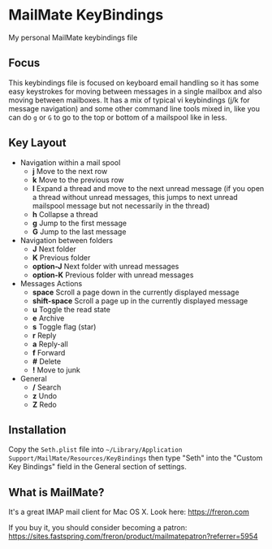 # MailMate KeyBindings

My personal MailMate keybindings file

## Focus

This keybindings file is focused on keyboard email handling so it has some easy keystrokes for moving between messages in a single mailbox and also moving between mailboxes.  It has a mix of typical vi keybindings (j/k for message navigation) and some other command line tools mixed in, like you can do `g` or `G` to go to the top or bottom of a mailspool like in less.

## Key Layout

* Navigation within a mail spool
  * **j** Move to the next row
  * **k** Move to the previous row
  * **l** Expand a thread and move to the next unread message (if you open a thread without unread messages, this jumps to next unread mailspool message but not necessarily in the thread)
  * **h** Collapse a thread
  * **g** Jump to the first message
  * **G** Jump to the last message
* Navigation between folders
  * **J** Next folder
  * **K** Previous folder
  * **option-J** Next folder with unread messages
  * **option-K** Previous folder with unread messages
* Messages Actions
  * **space** Scroll a page down in the currently displayed message
  * **shift-space** Scroll a page up in the currently displayed message
  * **u** Toggle the read state
  * **e** Archive
  * **s** Toggle flag (star)
  * **r** Reply
  * **a** Reply-all
  * **f** Forward
  * **#** Delete
  * **!** Move to junk
* General
  * **/** Search
  * **z** Undo
  * **Z** Redo

## Installation

Copy the `Seth.plist` file into `~/Library/Application Support/MailMate/Resources/KeyBindings` then type "Seth" into the "Custom Key Bindings" field in the General section of settings.

## What is MailMate?

It's a great IMAP mail client for Mac OS X.  Look here: https://freron.com

If you buy it, you should consider becoming a patron: https://sites.fastspring.com/freron/product/mailmatepatron?referrer=5954
